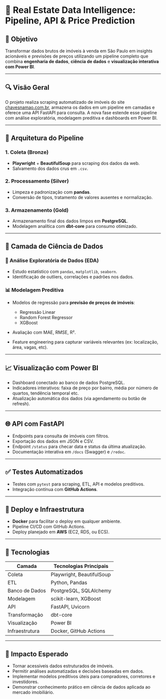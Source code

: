 # 🧠 Real Estate Data Intelligence: Pipeline, API & Price Prediction

## 🎯 Objetivo

Transformar dados brutos de imóveis à venda em São Paulo em insights acionáveis e previsões de preços utilizando um pipeline completo que combina **engenharia de dados**, **ciência de dados** e **visualização interativa com Power BI**.

---

## 🔍 Visão Geral

O projeto realiza scraping automatizado de imóveis do site [chavesnamao.com.br](https://www.chavesnamao.com.br/apartamentos-a-venda/sp-sao-paulo/), armazena os dados em um pipeline em camadas e oferece uma API FastAPI para consulta. A nova fase estende esse pipeline com análise exploratória, modelagem preditiva e dashboards em Power BI.

---

## 🧱 Arquitetura do Pipeline

### 1. Coleta (Bronze)

* **Playwright** + **BeautifulSoup** para scraping dos dados da web.
* Salvamento dos dados crus em `.csv`.

### 2. Processamento (Silver)

* Limpeza e padronização com **pandas**.
* Conversão de tipos, tratamento de valores ausentes e normalização.

### 3. Armazenamento (Gold)

* Armazenamento final dos dados limpos em **PostgreSQL**.
* Modelagem analítica com **dbt-core** para consumo otimizado.

---

## 🧠 Camada de Ciência de Dados

### 🔎 Análise Exploratória de Dados (EDA)

* Estudo estatístico com `pandas`, `matplotlib`, `seaborn`.
* Identificação de outliers, correlações e padrões nos dados.

### 📊 Modelagem Preditiva

* Modelos de regressão para **previsão de preços de imóveis**:

  * Regressão Linear
  * Random Forest Regressor
  * XGBoost
* Avaliação com MAE, RMSE, R².
* Feature engineering para capturar variáveis relevantes (ex: localização, área, vagas, etc).

---

## 📈 Visualização com Power BI

* Dashboard conectado ao banco de dados PostgreSQL.
* Indicadores interativos: faixa de preço por bairro, média por número de quartos, tendência temporal etc.
* Atualização automática dos dados (via agendamento ou botão de refresh).

---

## 🌐 API com FastAPI

* Endpoints para consulta de imóveis com filtros.
* Exportação dos dados em JSON e CSV.
* Endpoint `/status` para checar data e status da última atualização.
* Documentação interativa em `/docs` (Swagger) e `/redoc`.

---

## ✅ Testes Automatizados

* Testes com `pytest` para scraping, ETL, API e modelos preditivos.
* Integração contínua com **GitHub Actions**.

---

## 🐳 Deploy e Infraestrutura

* **Docker** para facilitar o deploy em qualquer ambiente.
* Pipeline CI/CD com GitHub Actions.
* Deploy planejado em **AWS** (EC2, RDS, ou ECS).

---

## 🧰 Tecnologias

| Camada         | Tecnologias Principais    |
| -------------- | ------------------------- |
| Coleta         | Playwright, BeautifulSoup |
| ETL            | Python, Pandas            |
| Banco de Dados | PostgreSQL, SQLAlchemy    |
| Modelagem      | scikit-learn, XGBoost     |
| API            | FastAPI, Uvicorn          |
| Transformação  | dbt-core                  |
| Visualização   | Power BI                  |
| Infraestrutura | Docker, GitHub Actions    |

---

## 🚀 Impacto Esperado

* Tornar acessíveis dados estruturados de imóveis.
* Permitir análises automatizadas e decisões baseadas em dados.
* Implementar modelos preditivos úteis para compradores, corretores e investidores.
* Demonstrar conhecimento prático em ciência de dados aplicada ao mercado imobiliário.
